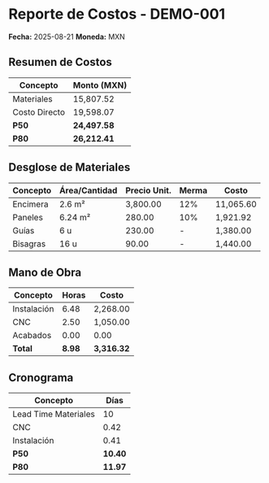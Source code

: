 # Reporte de Costos - DEMO-001

**Fecha:** 2025-08-21
**Moneda:** MXN

## Resumen de Costos

| Concepto | Monto (MXN) |
|----------|----------|
| Materiales | 15,807.52 |
| Costo Directo | 19,598.07 |
| **P50** | **24,497.58** |
| **P80** | **26,212.41** |

## Desglose de Materiales

| Concepto | Área/Cantidad | Precio Unit. | Merma | Costo |
|----------|---------------|--------------|-------|-------|
| Encimera | 2.6 m² | 3,800.00 | 12% | 11,065.60 |
| Paneles | 6.24 m² | 280.00 | 10% | 1,921.92 |
| Guías | 6 u | 230.00 | - | 1,380.00 |
| Bisagras | 16 u | 90.00 | - | 1,440.00 |

## Mano de Obra

| Concepto | Horas | Costo |
|----------|-------|-------|
| Instalación | 6.48 | 2,268.00 |
| CNC | 2.50 | 1,050.00 |
| Acabados | 0.00 | 0.00 |
| **Total** | **8.98** | **3,316.32** |

## Cronograma

| Concepto | Días |
|----------|------|
| Lead Time Materiales | 10 |
| CNC | 0.42 |
| Instalación | 0.41 |
| **P50** | **10.40** |
| **P80** | **11.97** |

